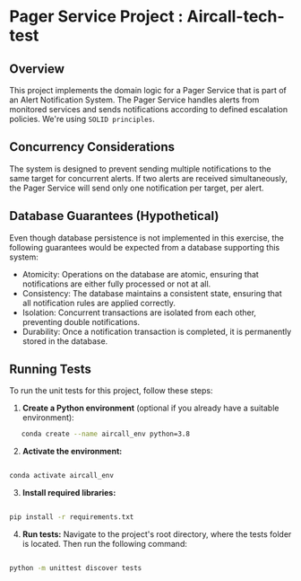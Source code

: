 # Pager Service Project : Aircall-tech-test

## Overview
This project implements the domain logic for a Pager Service that is part of an Alert Notification System. The Pager Service handles alerts from monitored services and sends notifications according to defined escalation policies. We're using `SOLID principles`.

## Concurrency Considerations
The system is designed to prevent sending multiple notifications to the same target for concurrent alerts. If two alerts are received simultaneously, the Pager Service will send only one notification per target, per alert.

## Database Guarantees (Hypothetical)
Even though database persistence is not implemented in this exercise, the following guarantees would be expected from a database supporting this system:

- Atomicity: Operations on the database are atomic, ensuring that notifications are either fully processed or not at all.
- Consistency: The database maintains a consistent state, ensuring that all notification rules are applied correctly.
- Isolation: Concurrent transactions are isolated from each other, preventing double notifications.
- Durability: Once a notification transaction is completed, it is permanently stored in the database.

## Running Tests

To run the unit tests for this project, follow these steps:

1. **Create a Python environment** (optional if you already have a suitable environment):
```bash
   conda create --name aircall_env python=3.8
```


2. **Activate the environment:**

```bash

conda activate aircall_env
```

3. **Install required libraries:**

```bash

pip install -r requirements.txt
```

4. **Run tests:**
Navigate to the project's root directory, where the tests folder is located. Then run the following command:

```bash

python -m unittest discover tests
```